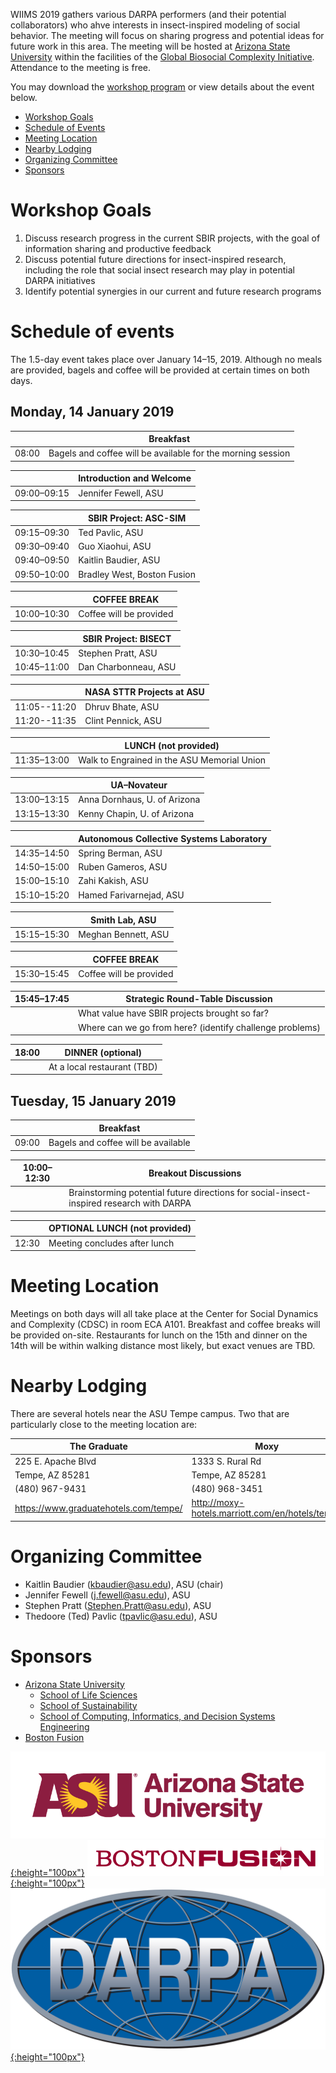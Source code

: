WIIMS 2019 gathers various DARPA performers (and their potential collaborators) who ahve interests in insect-inspired modeling of social behavior. The meeting will focus on sharing progress and potential ideas for future work in this area. The meeting will be hosted at [Arizona State University](http://www.asu.edu/) within the facilities of the [Global Biosocial Complexity Initiative](https://complexity.asu.edu/). Attendance to the meeting is free.

You may download the [workshop program](WIIMS2019_program.pdf) or view details about the event below.

* [Workshop Goals](#workshop-goals)
* [Schedule of Events](#schedule-of-events)
* [Meeting Location](#meeting-location)
* [Nearby Lodging](#meeting-location)
* [Organizing Committee](#organizing-committee)
* [Sponsors](#sponsors)

# Workshop Goals

1. Discuss research progress in the current SBIR projects, with the goal of information sharing and productive feedback
1. Discuss potential future directions for insect-inspired research, including the role that social insect research may play in potential DARPA initiatives
1. Identify potential synergies in our current and future research programs

# Schedule of events

The 1.5-day event takes place over January 14–15, 2019. Although no meals are provided, bagels and coffee will be provided at certain times on both days.

## Monday, 14 January 2019

|             | Breakfast |
| ----------- | --------- |
| 08:00       | Bagels and coffee will be available for the morning session |

|             | Introduction and Welcome |
| ----------- | ------------------------ |
| 09:00–09:15 | Jennifer Fewell, ASU |

|             | SBIR Project: ASC-SIM |
| ----------- | --------------------- |
| 09:15–09:30 | Ted Pavlic, ASU |
| 09:30–09:40 | Guo Xiaohui, ASU |
| 09:40–09:50 | Kaitlin Baudier, ASU |
| 09:50–10:00 | Bradley West, Boston Fusion |

|             | COFFEE BREAK |
| ----------- | ------------ |
| 10:00–10:30 | Coffee will be provided |

|             | SBIR Project: BISECT |
| ----------- | -------------------- |
| 10:30–10:45 | Stephen Pratt, ASU |
| 10:45–11:00 | Dan Charbonneau, ASU |

|              | NASA STTR Projects at ASU |
| ------------ | ------------------------- |
| 11:05--11:20 | Dhruv Bhate, ASU |
| 11:20--11:35 | Clint Pennick, ASU |

|             | LUNCH (not provided) |
| ----------- | ------------------------- |
| 11:35–13:00 | Walk to Engrained in the ASU Memorial Union |

|             | UA–Novateur |
| ----------- | ----------- |
| 13:00–13:15 | Anna Dornhaus, U. of Arizona |
| 13:15–13:30 | Kenny Chapin, U. of Arizona |

|             | Autonomous Collective Systems Laboratory |
| ----------- | ---------------------------------------- |
| 14:35–14:50 | Spring Berman, ASU |
| 14:50–15:00 | Ruben Gameros, ASU |
| 15:00–15:10 | Zahi Kakish, ASU |
| 15:10–15:20 | Hamed Farivarnejad, ASU |

|             | Smith Lab, ASU |
| ----------- | -------------- |
| 15:15–15:30 | Meghan Bennett, ASU |

|             | COFFEE BREAK |
| ----------- | ------------ |
| 15:30–15:45 | Coffee will be provided |

| 15:45–17:45 | Strategic Round-Table Discussion |
| ----------- | -------------------------------- |
|             | What value have SBIR projects brought so far? |
|             | Where can we go from here? (identify challenge problems) |

| 18:00 | DINNER (optional) |
| ----------- | ------------ |
|             | At a local restaurant (TBD) |

## Tuesday, 15 January 2019

|             | Breakfast |
| ----------- | --------- |
| 09:00       | Bagels and coffee will be available |

| 10:00–12:30 | Breakout Discussions |
| ----------- | -------------------------------- |
|             | Brainstorming potential future directions for social-insect-inspired research with DARPA |

|             | OPTIONAL LUNCH (not provided) |
| ----------- | ------------------------- |
| 12:30 | Meeting concludes after lunch |

# Meeting Location

Meetings on both days will all take place at the Center for Social Dynamics and Complexity (CDSC) in room ECA A101. Breakfast and coffee breaks will be provided on-site. Restaurants for lunch on the 15th and dinner on the 14th will be within walking distance most likely, but exact venues are TBD.

# Nearby Lodging

There are several hotels near the ASU Tempe campus. Two that are particularly close to the meeting location are:

| The Graduate                            | Moxy |
| --------------------------------------- | ---------------------------- |
| 225 E. Apache Blvd                      | 1333 S. Rural Rd             |
| Tempe, AZ  85281                        | Tempe, AZ  85281             |
| (480) 967-9431                          | (480) 968-3451               |
| https://www.graduatehotels.com/tempe/   |  http://moxy-hotels.marriott.com/en/hotels/tempe  |

# Organizing Committee

* Kaitlin Baudier (kbaudier@asu.edu), ASU (chair)
* Jennifer Fewell (j.fewell@asu.edu), ASU
* Stephen Pratt (Stephen.Pratt@asu.edu), ASU
* Thedoore (Ted) Pavlic (tpavlic@asu.edu), ASU

# Sponsors

* [Arizona State University](http://www.asu.edu/)
  * [School of Life Sciences](http://sols.asu.edu/)
  * [School of Sustainability](http://schoolofsustainability.asu.edu/)
  * [School of Computing, Informatics, and Decision Systems Engineering](http://cidse.engineering.asu.edu/)
* [Boston Fusion](http://bostonfusion.com/)

[![Arizona State University](asu_logo.png){:height="100px"}](http://www.asu.edu/)
[![Boston Fusion](bf_logo.png){:height="100px"}](http://bostonfusion.com/)
[![DARPA](darpa_logo.jpg){:height="100px"}](http://www.darpa.mil/)
